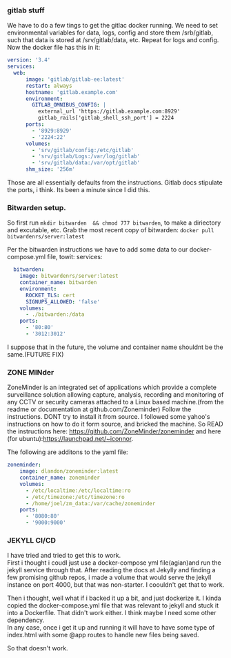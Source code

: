 ### gitlab stuff
We have to do a few tings to get the gitlac docker running. We need to set environmental variables for data, logs, config and store them /srb/gitlab, such that data is stored at /srv/gitlab/data, etc.  Repeat for logs and config.
Now the docker file has this in it: 
```yml
version: '3.4'
services:
  web:
      image: 'gitlab/gitlab-ee:latest'
      restart: always
      hostname: 'gitlab.example.com'
      environment:
        GITLAB_OMNIBUS_CONFIG: |
          external_url 'https://gitlab.example.com:8929'
          gitlab_rails['gitlab_shell_ssh_port'] = 2224
      ports:
        - '8929:8929'
        - '2224:22'
      volumes:
        - 'srv/gitlab/config:/etc/gitlab'
        - 'srv/gitlab/Logs:/var/log/gitlab'
        - 'srv/gitlab/data:/var/opt/gitlab'
      shm_size: '256m'
```

Those are all essentially defaults from the instructions.  Gitlab docs stipulate the ports, i think. Its been a minute since I did this.


### Bitwarden setup.
So first run 
```mkdir bitwarden  && chmod 777 bitwarden```, to make a diriectory and excutable, etc.
Grab the most recent copy of bitwarden: 
```docker pull bitwardenrs/server:latest```

Per the bitwarden instructions we have to add some data to our docker-compose.yml file, towit: services:
```yml
  bitwarden:
    image: bitwardenrs/server:latest
    container_name: bitwarden
    environment:
      ROCKET_TLS: cert
      SIGNUPS_ALLOWED: 'false'
    volumes:
      - ./bitwarden:/data
    ports:
      - '80:80'
      - '3012:3012'
```
I suppose that in the future, the volume and container name shouldnt be the same.(FUTURE FIX)

### ZONE MINder
ZoneMinder is an integrated set of applications which provide a complete surveillance solution allowing capture, analysis, recording and monitoring of any CCTV or security cameras attached to a Linux based machine.(from the readme or documentation at github.com/Zoneminder)  Follow the instructions.  DONT try to install it from source.  I followed some yahoo's instructions on how to do it form source, and bricked the machine.  So READ the instructions here: https://github.com/ZoneMinder/zoneminder and here (for ubuntu):https://launchpad.net/~iconnor.

The following are additons  to the yaml file: 
```yml
zoneminder:
    image: dlandon/zoneminder:latest
    container_name: zoneminder
    volumes:
      - /etc/localtime:/etc/localtime:ro
      - /etc/timezone:/etc/timezone:ro
      - /home/joel/zm_data:/var/cache/zoneminder
    ports:
      - '8080:80'
      - '9000:9000'
```
### JEKYLL CI/CD
I have tried and tried to get this to work.  
First i thought i coudl just use a docker-compose yml file(agian)and run the jekyll service through that. After reading the docs at Jekylly and finding a few promising github repos, i made a volume that would serve the jekyll instance on port 4000, but that was non-starter.  I coouldn't get that to work.  

Then i thought, well what if i backed it up a bit, and just dockerize it.  I kinda copied the docker-compose.yml file that was relevant to jekyll and stuck it into a Dockerfile.  That didn't work either.  I think maybe I need some other dependency.  
In any case, once i get it up and running it will have to have some type of index.html with some @app routes to handle new files being saved.

So that doesn't work.  
